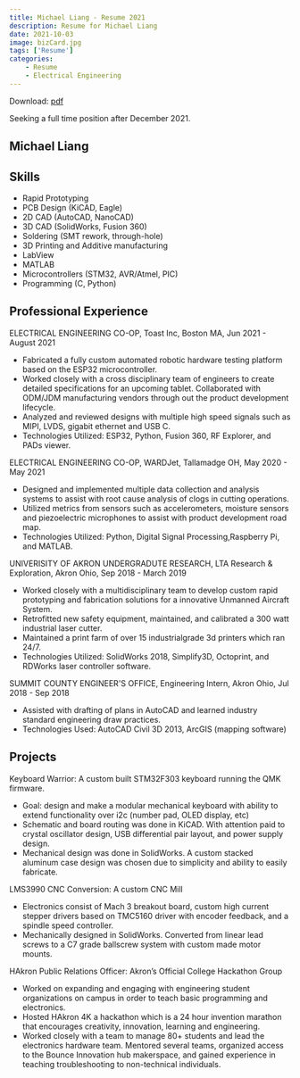 ```yaml
---
title: Michael Liang - Resume 2021 
description: Resume for Michael Liang 
date: 2021-10-03
image: bizCard.jpg
tags: ['Resume']
categories:
    - Resume
    - Electrical Engineering
---
```

Download: [pdf](/Michael_Liang_Engineering_Resume.pdf)

Seeking a full time position after December 2021.

## Michael Liang 

## Skills
* Rapid Prototyping 
* PCB Design (KiCAD, Eagle)
* 2D CAD (AutoCAD, NanoCAD)
* 3D CAD (SolidWorks, Fusion 360)  
* Soldering (SMT rework, through-hole)
* 3D Printing and Additive manufacturing 
* LabView 
* MATLAB 
* Microcontrollers (STM32, AVR/Atmel, PIC)
* Programming (C, Python)

## Professional Experience 
ELECTRICAL ENGINEERING CO-OP, Toast Inc, Boston MA, Jun 2021 - August 2021 

* Fabricated a fully custom automated robotic hardware testing platform based on the ESP32 microcontroller.
* Worked closely with a cross disciplinary team of engineers to create detailed specifications for an upcoming tablet.
Collaborated with ODM/JDM manufacturing vendors through out the product development lifecycle.
* Analyzed and reviewed designs with multiple high speed signals such as MIPI, LVDS, gigabit ethernet and USB C.
* Technologies Utilized: ESP32, Python, Fusion 360, RF Explorer, and PADs viewer.

ELECTRICAL ENGINEERING CO-OP, WARDJet, Tallamadge OH, May 2020 - May 2021 
* Designed and implemented multiple data collection and analysis systems to assist with root cause analysis of clogs in cutting operations.
* Utilized metrics from sensors such as accelerometers, moisture sensors and piezoelectric microphones to assist with product development road map.
* Technologies Utilized: Python, Digital Signal Processing,Raspberry Pi, and MATLAB.

UNIVERISITY OF AKRON UNDERGRADUTE RESEARCH, LTA Research & Exploration, Akron Ohio, Sep 2018 - March 2019 
* Worked closely with a multidisciplinary
team to develop custom rapid prototyping and fabrication solutions for a
innovative Unmanned Aircraft System.
* Retrofitted new safety equipment, maintained, and calibrated a 300 watt industrial laser cutter.
* Maintained a print farm of over 15 industrialgrade
3d printers which ran 24/7.
* Technologies Utilized: SolidWorks 2018, Simplify3D, Octoprint, and RDWorks laser controller software.

SUMMIT COUNTY ENGINEER'S OFFICE, Engineering Intern, Akron Ohio, Jul 2018 - Sep 2018 
* Assisted with drafting of plans in AutoCAD and learned industry standard engineering draw practices.
* Technologies Used: AutoCAD Civil 3D 2013, ArcGIS (mapping software)

## Projects 
Keyboard Warrior: A custom built STM32F303 keyboard running the QMK firmware.
* Goal: design and make a modular mechanical keyboard with ability to extend functionality over i2c (number pad, OLED display, etc)
* Schematic and board routing was done in KiCAD. With attention paid to crystal oscillator design, USB differential pair layout, and power supply design.
* Mechanical design was done in SolidWorks. A custom stacked aluminum case design was chosen due to simplicity and ability to easily fabricate.

LMS3990 CNC Conversion: A custom CNC Mill 
* Electronics consist of Mach 3 breakout board, custom high current stepper drivers based on TMC5160 driver with encoder feedback, and a spindle speed controller.
* Mechanically designed in SolidWorks. Converted from linear lead screws to a C7 grade ballscrew system with custom made motor mounts.

HAkron Public Relations Officer: Akron’s Official College Hackathon Group
* Worked on expanding and engaging with engineering student organizations on campus in order to teach basic
programming and electronics.
* Hosted HAkron 4K a hackathon which is a 24 hour invention marathon that encourages creativity, innovation, learning
and engineering.
* Worked closely with a team to manage 80+ students and lead the electronics hardware team. Mentored several teams,
organized access to the Bounce Innovation hub makerspace, and gained experience in teaching troubleshooting to
non-technical individuals.